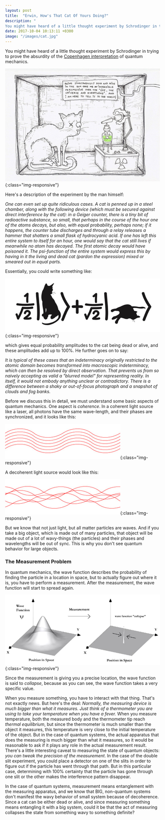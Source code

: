 ```yaml
---
layout: post
title:  "Erwin, How's That Cat Of Yours Doing?"
description: "
You might have heard of a little thought experiment by Schrodinger in trying to prove the absurdity of the Copenhagen interpretation. Here's a description of the experiment by the man himself: <i>One can even set up quite ridiculous cases. A cat is penned up in a steel chamber, along with the following device (which must be secured against direct interference by the cat)...</i>"
date: 2017-10-04 10:13:11 +0300
image: "/images/cat.jpg"
---
```

You might have heard of a little thought experiment by Schrodinger in trying to prove the absurdity of the [Copenhagen interpretation](https://en.wikipedia.org/wiki/Copenhagen_interpretation) of quantum mechanics.

![magnetic field](/images/cat.jpg){:class="img-responsive"}

Here's a description of the experiment by the man himself:

<i>
One can even set up quite ridiculous cases. A cat is penned up in a steel chamber, along with the following device (which must be secured against direct interference by the cat): in a Geiger counter, there is a tiny bit of radioactive substance, so small, that perhaps in the course of the hour one of the atoms decays, but also, with equal probability, perhaps none; if it happens, the counter tube discharges and through a relay releases a hammer that shatters a small flask of hydrocyanic acid. If one has left this entire system to itself for an hour, one would say that the cat still lives if meanwhile no atom has decayed. The first atomic decay would have poisoned it. The psi-function of the entire system would express this by having in it the living and dead cat (pardon the expression) mixed or smeared out in equal parts.
</i>

Essentially, you could write something like:

![magnetic field](/images/cat-alive.jpg){:class="img-responsive"}

which gives equal probability amplitudes to the cat being dead or alive, and these amplitudes add up to 100%. He further goes on to say:

<i>
It is typical of these cases that an indeterminacy originally restricted to the atomic domain becomes transformed into macroscopic indeterminacy, which can then be resolved by direct observation. That prevents us from so naively accepting as valid a "blurred model" for representing reality. In itself, it would not embody anything unclear or contradictory. There is a difference between a shaky or out-of-focus photograph and a snapshot of clouds and fog banks.
</i>

Before we discuss this in detail, we must understand some basic aspects of quantum mechanics. One aspect is *coherence*. In a coherent light source like a laser, all photons have the same wave-length, and their phases are synchronized, and it looks like this:

![magnetic field](/images/coherent.jpg){:class="img-responsive"}

A decoherent light source would look like this:

![magnetic field](/images/decoherent.jpg){:class="img-responsive"}

But we know that not just light, but all matter particles are waves. And if you take a big object, which is made out of many particles, that object will be made out of a lot of wavy-things (the particles) and their phases and wavelengths will be out of sync. This is why you don't see quantum behavior for large objects.

### The Measurement Problem
In quantum mechanics, the wave function describes the probability of finding the particle in a location in space, but to actually figure out where it is, you have to perform a measurement. After the measurement, the wave function will start to spread again.

![magnetic field](/images/collapse.png){:class="img-responsive"}

Since the measurement is giving you a precise location, the wave function is said to *collapse*, because as you can see, the wave function takes a very specific value.

When you measure something, you have to interact with that thing. That's not exactly news. But here's the deal: *Normally, the measuring device is much bigger than what it measures. Just think of a thermometer you are using to take your temperature when you have a fever.*  When you measure temperature, both the measured body and the thermometer tip reach *thermal equilibrium*, but since the thermometer is much smaller than the object it measures, this temperature is very close to the initial temperature of the object. But in the case of quantum systems, the actual apparatus that does the measuring is much bigger than what it measures, so it would be reasonable to ask if it plays any role in the actual measurement result. There's a little interesting caveat to measuring the state of quantum objects: *you can tweak the precision of the measurement*. In the case of the double slit experiment, you could place a detector on one of the slits in order to figure out if the particle has went through that path. But in this particular case, determining with 100% certainty that the particle has gone through one slit or the other makes the interference pattern disappear.

In the case of quantum systems, measurement means entanglement with the measuring apparatus, and we know that BIG, non-quantum systems don't manifest the wavy behavior of small system because of decoherence. Since a cat can be either dead or alive, and since measuring something means entangling it with a big system, could it be that the act of measuring collapses the state from something wavy to something definite?
